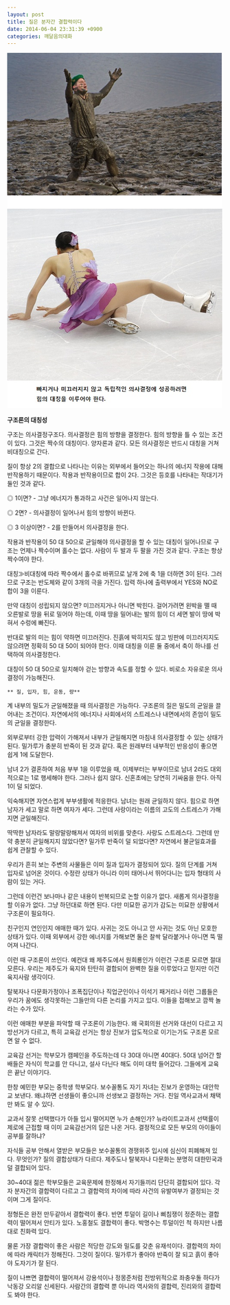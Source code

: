 ```yaml
---
layout: post
title: 질은 분자간 결합력이다
date: 2014-06-04 23:31:39 +0900
categories: 깨달음의대화
---
```

<img src="files/attach/images/198/715/483/80.jpg" alt="80.jpg" width="501" height="827" />

  


  


**구조론의 대칭성** 

  


구조는 의사결정구조다. 의사결정은 힘의 방향을 결정한다. 힘의 방향을 틀 수 있는 조건이 있다. 그것은 짝수의 대칭이다. 양자론과 같다. 모든 의사결정은 반드시 대칭을 거쳐 비대칭으로 간다. 

  


질이 항상 2의 결합으로 나타나는 이유는 외부에서 들어오는 하나의 에너지 작용에 대해 반작용하기 때문이다. 작용과 반작용이므로 합이 2다. 그것은 등호를 나타내는 작대기가 둘인 것과 같다. 

  


◎ 1이면? - 그냥 에너지가 통과하고 사건은 일어나지 않는다.   
      
◎ 2면? - 의사결정이 일어나서 힘의 방향이 바뀐다.   
      
◎ 3 이상이면? - 2를 만들어서 의사결정을 한다. 

  


작용과 반작용이 50 대 50으로 균일해야 의사결정을 할 수 있는 대칭이 일어나므로 구조는 언제나 짝수이며 홀수는 없다. 사람이 두 발과 두 팔을 가진 것과 같다. 구조는 항상 짝수여야 한다.

  


대칭≫비대칭에 따라 짝수에서 홀수로 바뀌므로 날개 2에 축 1을 더하면 3이 된다. 그러므로 구조는 반도체와 같이 3개의 극을 가진다. 입력 하나에 출력부에서 YES와 NO로 합이 3을 이룬다.

  


만약 대칭이 성립되지 않으면? 미끄러지거나 아니면 박힌다. 걸어가려면 왼박을 뗄 때 오른발로 땅을 뒤로 밀어야 하는데, 이때 땅을 밀어내는 발의 힘이 더 세면 발이 땅에 박혀서 수렁에 빠진다.

  


반대로 발의 미는 힘이 약하면 미끄러진다. 진흙에 박히지도 않고 빙판에 미끄러지지도 않으려면 정확히 50 대 50이 되어야 한다. 이때 대칭을 이룬 둘 중에서 축이 하나를 선택하여 의사결정한다. 

  


대칭이 50 대 50으로 일치해야 걷는 방향과 속도를 정할 수 있다. 비로소 자유로운 의사결정이 가능해진다. 

  


  


 


    ** 질, 입자, 힘, 운동, 량**

  


계 내부의 밀도가 균일해졌을 때 의사결정은 가능하다. 구조론의 질은 밀도의 균일을 끌어내는 조건이다. 자연에서의 에너지나 사회에서의 스트레스나 내면에서의 존엄이 밀도의 균일을 결정한다. 

  


외부로부터 강한 압력이 가해져서 내부가 균일해지면 마침내 의사결정할 수 있는 상태가 된다. 밀가루가 충분히 반죽이 된 것과 같다. 혹은 원래부터 내부적인 반응성이 좋으면 쉽게 1에 도달한다. 

  


남녀 2가 결혼하여 처음 부부 1을 이루었을 때, 이제부터는 부부이므로 남녀 2라도 대외적으로는 1로 행세해야 한다. 그러나 쉽지 않다. 신혼초에는 당연히 기싸움을 한다. 아직 1이 덜 되었다. 

  


익숙해지면 자연스럽게 부부생활에 적응한다. 남녀는 원래 균일하지 않다. 힘으로 하면 남자가 세고 말로 하면 여자가 세다. 그런데 사랑이라는 이름의 고도의 스트레스가 가해지면 균일해진다. 

  


딱딱한 남자라도 말랑말랑해져서 여자의 비위를 맞춘다. 사랑도 스트레스다. 그런데 만약 충분히 균일해지지 않았다면? 밀가루 반죽이 덜 되었다면? 자연에서 불균일효과를 쉽게 관찰할 수 있다. 

  


우리가 흔히 보는 주변의 사물들은 이미 질과 입자가 결정되어 있다. 질의 단계를 거쳐 입자로 넘어온 것이다. 수정란 상태가 아니라 이미 태어나서 뛰어다니는 입자 형태의 사람이 있는 거다.

  


그런데 이런건 보나마나 같은 내용이 반복되므로 논할 이유가 없다. 새롭게 의사결정을 할 이유가 없다. 그냥 하던대로 하면 된다. 다만 미묘한 공기가 감도는 미묘한 상황에서 구조론이 필요하다.

  


친구인지 연인인지 애매한 때가 있다. 사귀는 것도 아니고 안 사귀는 것도 아닌 모호한 상태가 있다. 이때 외부에서 강한 에너지를 가해보면 둘은 찰싹 달라붙거나 아니면 뚝 떨어져 나간다. 

  


이런 때 구조론이 쓰인다. 예컨대 왜 제주도에서 원희룡인가 이런건 구조론 모르면 절대 모른다. 우리는 제주도가 육지와 탄탄히 결합되어 완벽한 질을 이루었다고 믿지만 이건 육지사람 생각이다.

  


탈북자나 다문화가정이나 조폭집단이나 직업군인이나 이석기 패거리나 이런 그룹들은 우리가 꿈에도 생각못하는 그들만의 다른 논리를 가지고 있다. 이들을 접해보고 깜짝 놀라는 수가 있다. 

  


이런 애매한 부분을 파악할 때 구조론이 기능한다. 왜 국회의원 선거와 대선이 다르고 지방선거가 다르고, 특히 교육감 선거는 항상 진보가 압도적으로 이기는가도 구조론 모르면 알 수 없다. 

  


교육감 선거는 학부모가 캠페인을 주도하는데 다 30대 아니면 40대다. 50대 넘어간 할배들은 자식이 학교를 안 다니고, 설사 다닌다 해도 이미 대학 들어갔다. 그들에게 교육은 끝난 이야기다.

  


한창 예민한 부모는 중학생 학부모다. 보수꼴통도 자기 자녀는 진보가 운영하는 대안학교 보낸다. 왜냐하면 선생들이 좋으니까 선생보고 결정하는 거다. 친일 역사교과서 채택만 봐도 알 수 있다.

  


교과서 잘못 선택했다가 아들 입시 떨어지면 누가 손해인가? 뉴라이트교과서 선택률이 제로에 근접할 때 이미 교육감선거의 답은 나온 거다. 결정적으로 모든 부모의 아이들이 공부를 잘하냐?

  


자식들 공부 안해서 열받은 부모들은 보수꼴통의 경쟁위주 입시에 심신이 피폐해져 있다. 무엇인가? 질의 결합상태가 다르다. 제주도나 탈북자나 다문화는 분명히 대한민국과 덜 결합되어 있다.

  


30~40대 젊은 학부모들은 교육문제에 한정해서 자기들끼리 단단히 결합되어 있다. 각자 분자간의 결합력이 다르고 그 결합력의 차이에 따라 사건의 유발여부가 결정되는 것이며 그게 질이다. 

  


정형돈은 완전 만두같아서 결합력이 좋다. 반면 투덜이 길이나 삐침쟁이 정준하는 결합력이 떨어져서 안티가 있다. 노홍철도 결합력이 좋다. 박명수는 투덜이인 척 하지만 나름대로 친화력 있다.

  


물론 가장 결합력이 좋은 사람은 적당한 강도와 밀도를 갖춘 유재석이다. 결합력의 차이에 따라 캐릭터가 정해진다. 그것이 질이다. 밀가루가 좋아야 반죽이 잘 되고 흙이 좋아야 도자기가 잘 된다.

  


질이 나쁘면 결합력이 떨어져서 강용석이나 정몽준처럼 전방위적으로 좌충우돌 하다가 낙동강 오리알 신세된다. 사람간의 결합력 뿐 아니라 역사와의 결합력, 진리와의 결합력도 봐야 한다.
